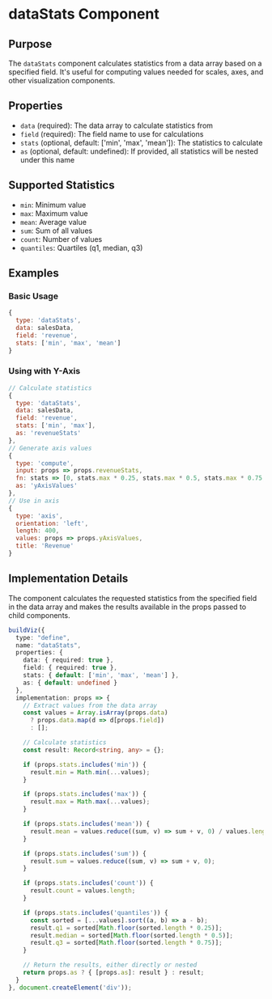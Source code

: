 # dataStats Component

## Purpose
The `dataStats` component calculates statistics from a data array based on a specified field. It's useful for computing values needed for scales, axes, and other visualization components.

## Properties
- `data` (required): The data array to calculate statistics from
- `field` (required): The field name to use for calculations
- `stats` (optional, default: ['min', 'max', 'mean']): The statistics to calculate
- `as` (optional, default: undefined): If provided, all statistics will be nested under this name

## Supported Statistics
- `min`: Minimum value
- `max`: Maximum value
- `mean`: Average value
- `sum`: Sum of all values
- `count`: Number of values
- `quantiles`: Quartiles (q1, median, q3)

## Examples

### Basic Usage
```javascript
{
  type: 'dataStats',
  data: salesData,
  field: 'revenue',
  stats: ['min', 'max', 'mean']
}
```

### Using with Y-Axis
```javascript
// Calculate statistics
{
  type: 'dataStats',
  data: salesData,
  field: 'revenue',
  stats: ['min', 'max'],
  as: 'revenueStats'
},
// Generate axis values
{
  type: 'compute',
  input: props => props.revenueStats,
  fn: stats => [0, stats.max * 0.25, stats.max * 0.5, stats.max * 0.75, stats.max],
  as: 'yAxisValues'
},
// Use in axis
{
  type: 'axis',
  orientation: 'left',
  length: 400,
  values: props => props.yAxisValues,
  title: 'Revenue'
}
```

## Implementation Details
The component calculates the requested statistics from the specified field in the data array and makes the results available in the props passed to child components.

```typescript
buildViz({
  type: "define",
  name: "dataStats",
  properties: {
    data: { required: true },
    field: { required: true },
    stats: { default: ['min', 'max', 'mean'] },
    as: { default: undefined }
  },
  implementation: props => {
    // Extract values from the data array
    const values = Array.isArray(props.data)
      ? props.data.map(d => d[props.field])
      : [];

    // Calculate statistics
    const result: Record<string, any> = {};

    if (props.stats.includes('min')) {
      result.min = Math.min(...values);
    }

    if (props.stats.includes('max')) {
      result.max = Math.max(...values);
    }

    if (props.stats.includes('mean')) {
      result.mean = values.reduce((sum, v) => sum + v, 0) / values.length;
    }

    if (props.stats.includes('sum')) {
      result.sum = values.reduce((sum, v) => sum + v, 0);
    }

    if (props.stats.includes('count')) {
      result.count = values.length;
    }

    if (props.stats.includes('quantiles')) {
      const sorted = [...values].sort((a, b) => a - b);
      result.q1 = sorted[Math.floor(sorted.length * 0.25)];
      result.median = sorted[Math.floor(sorted.length * 0.5)];
      result.q3 = sorted[Math.floor(sorted.length * 0.75)];
    }

    // Return the results, either directly or nested
    return props.as ? { [props.as]: result } : result;
  }
}, document.createElement('div'));
```
